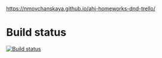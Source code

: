https://nmovchanskaya.github.io/ahj-homeworks-dnd-trello/

# Build status

[![Build status](https://ci.appveyor.com/api/projects/status/3iaaf00pwcd7c72q?svg=true)](https://ci.appveyor.com/project/nmovchanskaya/ahj-homeworks-dnd-trello)
